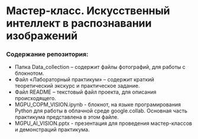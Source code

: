 # Мастер-класс. Искусственный интеллект в распознавании изображений

### Содержание репозитория:
- Папка Data_collection – содержит файлы фотографий, для работы с блокнотом.
- Файл «Лабораторный практикум» – содержит краткий теоретический экскурс и практическое задание.
- Файл README – текстовый файл проекта, для описания происходящего.
- MGPU_COPM_VISION.ipynb - блокнот, на языке програмирования Python для работы в облачной среде google.collab. Основная часть практикума представлена в этом файле.
- MGPU_AI_VISION.pptx - презентация для проведения мастер-классов и демонстраций практикума.




